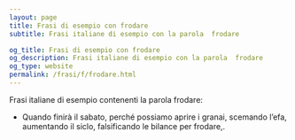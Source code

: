 ```yaml
---
layout: page
title: Frasi di esempio con frodare 
subtitle: Frasi italiane di esempio con la parola  frodare

og_title: Frasi di esempio con frodare 
og_description: Frasi italiane di esempio con la parola  frodare
og_type: website
permalink: /frasi/f/frodare.html
---
```


Frasi italiane di esempio contenenti la parola frodare:


- Quando finirà il sabato, perché possiamo aprire i granai, scemando l’efa, aumentando il siclo, falsificando le bilance per frodare,.
